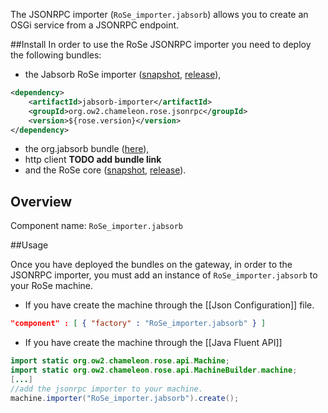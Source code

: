 The JSONRPC importer (<code>RoSe_importer.jabsorb</code>) allows you to create an OSGi service from a JSONRPC endpoint.

##Install
In order to use the RoSe JSONRPC importer you need to deploy the following bundles:
 
* the Jabsorb RoSe importer ([snapshot](http://repository-barjo.forge.cloudbees.com/snapshot/org/ow2/chameleon/rose/jsonrpc/jabsorb-importer/), [release](http://repository-barjo.forge.cloudbees.com/release/org/ow2/chameleon/rose/jsonrpc/jabsorb-importer/)),

```xml
<dependency>
    <artifactId>jabsorb-importer</artifactId>
    <groupId>org.ow2.chameleon.rose.jsonrpc</groupId>
    <version>${rose.version}</version>
</dependency>
```
  
* the org.jabsorb bundle ([here](http://maven.ow2.org/maven2/org/jabsorb/org.ow2.chameleon.commons.jabsorb/1.3.1-0002/)),
* http client **TODO add bundle link**
* and the RoSe core ([snapshot](http://repository-barjo.forge.cloudbees.com/snapshot/org/ow2/chameleon/rose/rose-core), [release](http://repository-barjo.forge.cloudbees.com/release/org/ow2/chameleon/rose/rose-core)).

## Overview
Component name: <code>RoSe_importer.jabsorb</code>

##Usage

Once you have deployed the bundles on the gateway, in order to the JSONRPC importer, you must add an instance of <code>RoSe_importer.jabsorb</code> to your RoSe machine. 

* If you have create the machine through the [[Json Configuration]] file.
```json
"component" : [ { "factory" : "RoSe_importer.jabsorb" } ]
```

* If you have create the machine through the [[Java Fluent API]]
```java
import static org.ow2.chameleon.rose.api.Machine;
import static org.ow2.chameleon.rose.api.MachineBuilder.machine;
[...]
//add the jsonrpc importer to your machine.
machine.importer("RoSe_importer.jabsorb").create();
```